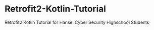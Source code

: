 # Retrofit2-Kotlin-Tutorial
Retrofit2 Kotlin Tutorial for Hansei Cyber Security Highschool Students
